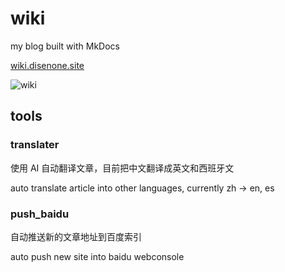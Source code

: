 # wiki

my blog built with MkDocs

[wiki.disenone.site](https://wiki.disenone.site/)

![wiki](https://github.com/user-attachments/assets/b7f16993-7054-4b87-b359-feec4436e895)

## tools

### translater

使用 AI 自动翻译文章，目前把中文翻译成英文和西班牙文

auto translate article into other languages, currently zh -> en, es

### push_baidu

自动推送新的文章地址到百度索引

auto push new site into baidu webconsole
